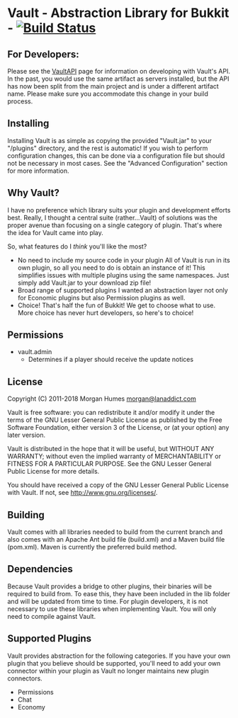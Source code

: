 # Vault - Abstraction Library for Bukkit - [![Build Status](https://app.travis-ci.com/MilkBowl/Vault.svg?branch=master)](https://app.travis-ci.com/MilkBowl/Vault)

## For Developers:
Please see the [VaultAPI](https://github.com/anjoismysign/VaultAPI2) page for
information on developing with Vault's API. In the past, you would use the same
artifact as servers installed, but the API has now been split from the main
project and is under a different artifact name. Please make sure you accommodate
this change in your build process.

## Installing
Installing Vault is as simple as copying the provided "Vault.jar" to your
"<bukkit-install-dir>/plugins" directory, and the rest is automatic! If you
wish to perform configuration changes, this can be done via a configuration
file but should not be necessary in most cases. See the "Advanced
Configuration" section for more information.


## Why Vault?
I have no preference which library suits your plugin and development efforts
best. Really, I thought a central suite (rather...Vault) of solutions was the
proper avenue than focusing on a single category of plugin. That's where
the idea for Vault came into play.

So, what features do I _think_ you'll like the most?

* No need to include my source code in your plugin
  All of Vault is run in its own plugin, so all you need to do is obtain an
  instance of it! This simplifies issues with multiple plugins using the same
  namespaces. Just simply add Vault.jar to your download zip file!
* Broad range of supported plugins
  I wanted an abstraction layer not only for Economic plugins but also
  Permission plugins as well.
* Choice!
  That's half the fun of Bukkit! We get to choose what to use. More choice
  has never hurt developers, so here's to choice!


## Permissions
* vault.admin
  - Determines if a player should receive the update notices

## License
Copyright (C) 2011-2018 Morgan Humes <morgan@lanaddict.com>

Vault is free software: you can redistribute it and/or modify
it under the terms of the GNU Lesser General Public License as published by
the Free Software Foundation, either version 3 of the License, or
(at your option) any later version.

Vault is distributed in the hope that it will be useful,
but WITHOUT ANY WARRANTY; without even the implied warranty of
MERCHANTABILITY or FITNESS FOR A PARTICULAR PURPOSE. See the
GNU Lesser General Public License for more details.

You should have received a copy of the GNU Lesser General Public License
with Vault. If not, see <http://www.gnu.org/licenses/>.

## Building
Vault comes with all libraries needed to build from the current branch and
also comes with an Apache Ant build file (build.xml) and a Maven build file
(pom.xml). Maven is currently the preferred build method.


## Dependencies
Because Vault provides a bridge to other plugins, their binaries will be
required to build from. To ease this, they have been included in the lib
folder and will be updated from time to time. For plugin developers, it
is not necessary to use these libraries when implementing Vault. You will
only need to compile against Vault.


## Supported Plugins
Vault provides abstraction for the following categories. If
you have your own plugin that you believe should be supported, you'll need
to add your own connector within your plugin as Vault no longer maintains
new plugin connectors.

  - Permissions
  - Chat
  - Economy
